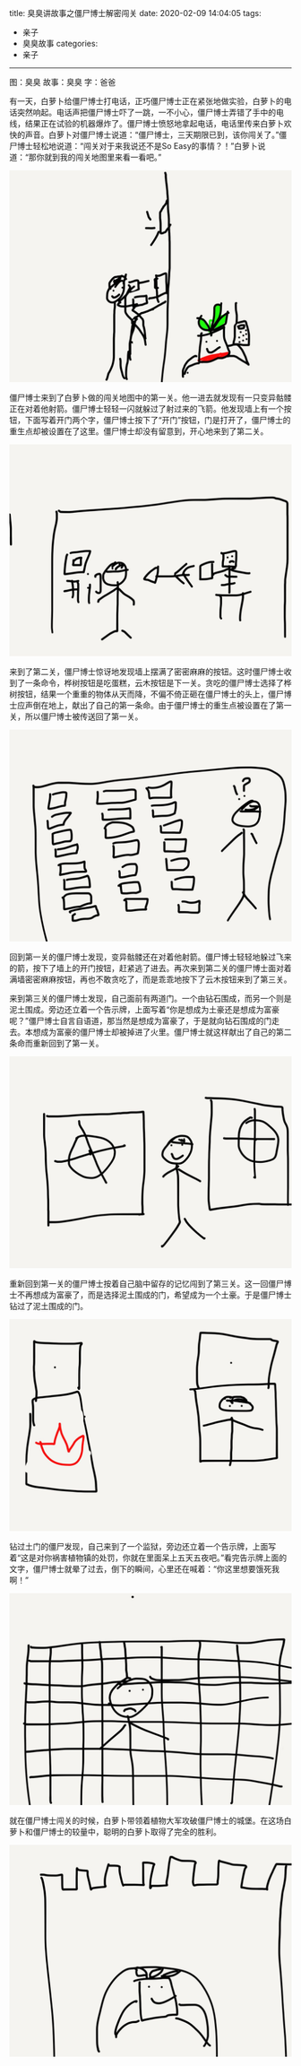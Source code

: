 title: 臭臭讲故事之僵尸博士解密闯关
date: 2020-02-09 14:04:05
tags:
- 亲子
- 臭臭故事
categories:
- 亲子
---

图：臭臭
故事：臭臭
字：爸爸

有一天，白萝卜给僵尸博士打电话，正巧僵尸博士正在紧张地做实验，白萝卜的电话突然响起。电话声把僵尸博士吓了一跳，一不小心，僵尸博士弄错了手中的电线，结果正在试验的机器爆炸了。僵尸博士愤怒地拿起电话，电话里传来白萝卜欢快的声音。白萝卜对僵尸博士说道：“僵尸博士，三天期限已到，该你闯关了。”僵尸博士轻松地说道：“闯关对于来我说还不是So Easy的事情？！”白萝卜说道：“那你就到我的闯关地图里来看一看吧。”

![](/images/story-with-chouchou-23/1129998296.jpg)

僵尸博士来到了白萝卜做的闯关地图中的第一关。他一进去就发现有一只变异骷髅正在对着他射箭。僵尸博士轻轻一闪就躲过了射过来的飞箭。他发现墙上有一个按钮，下面写着开门两个字，僵尸博士按下了“开门”按钮，门是打开了，僵尸博士的重生点却被设置在了这里。僵尸博士却没有留意到，开心地来到了第二关。

![](/images/story-with-chouchou-23/1999398830.jpg)

来到了第二关，僵尸博士惊讶地发现墙上摆满了密密麻麻的按钮。这时僵尸博士收到了一条命令，桦树按钮是吃蛋糕，云木按钮是下一关。贪吃的僵尸博士选择了桦树按钮，结果一个重重的物体从天而降，不偏不倚正砸在僵尸博士的头上，僵尸博士应声倒在地上，献出了自己的第一条命。由于僵尸博士的重生点被设置在了第一关，所以僵尸博士被传送回了第一关。

![](/images/story-with-chouchou-23/450204356.jpg)

回到第一关的僵尸博士发现，变异骷髅还在对着他射箭。僵尸博士轻轻地躲过飞来的箭，按下了墙上的开门按钮，赶紧逃了进去。再次来到第二关的僵尸博士面对着满墙密密麻麻按钮，再也不敢贪吃了，而是乖乖地按下了云木按钮来到了第三关。

来到第三关的僵尸博士发现，自己面前有两道门。一个由钻石围成，而另一个则是泥土围成。旁边还立着一个告示牌，上面写着“你是想成为土豪还是想成为富豪呢？”僵尸博士自言自语道，那当然是想成为富豪了，于是就向钻石围成的门走去。本想成为富豪的僵尸博士却被掉进了火里。僵尸博士就这样献出了自己的第二条命而重新回到了第一关。

![](/images/story-with-chouchou-23/1938580093.jpg)

重新回到第一关的僵尸博士按着自己脑中留存的记忆闯到了第三关。这一回僵尸博士不再想成为富豪了，而是选择泥土围成的门，希望成为一个土豪。于是僵尸博士钻过了泥土围成的门。

![](/images/story-with-chouchou-23/935407649.jpg)

钻过土门的僵尸发现，自己来到了一个监狱，旁边还立着一个告示牌，上面写着“这是对你祸害植物镇的处罚，你就在里面呆上五天五夜吧。”看完告示牌上面的文字，僵尸博士就晕了过去，倒下的瞬间，心里还在喊着：“你这里想要饿死我啊！”

![](/images/story-with-chouchou-23/1517270467.jpg)

就在僵尸博士闯关的时候，白萝卜带领着植物大军攻破僵尸博士的城堡。在这场白萝卜和僵尸博士的较量中，聪明的白萝卜取得了完全的胜利。

![](/images/story-with-chouchou-23/2144124136.jpg)